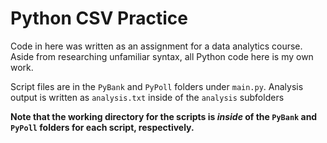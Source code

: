 # Python CSV Practice
Code in here was written as an assignment for a data analytics course.
Aside from researching unfamiliar syntax, all Python code here is my own work.

Script files are in the `PyBank` and `PyPoll` folders under `main.py`.
Analysis output is written as `analysis.txt` inside of the `analysis` subfolders

**Note that the working directory for the scripts is _inside_ of the `PyBank` and `PyPoll` folders for each script, respectively.**
